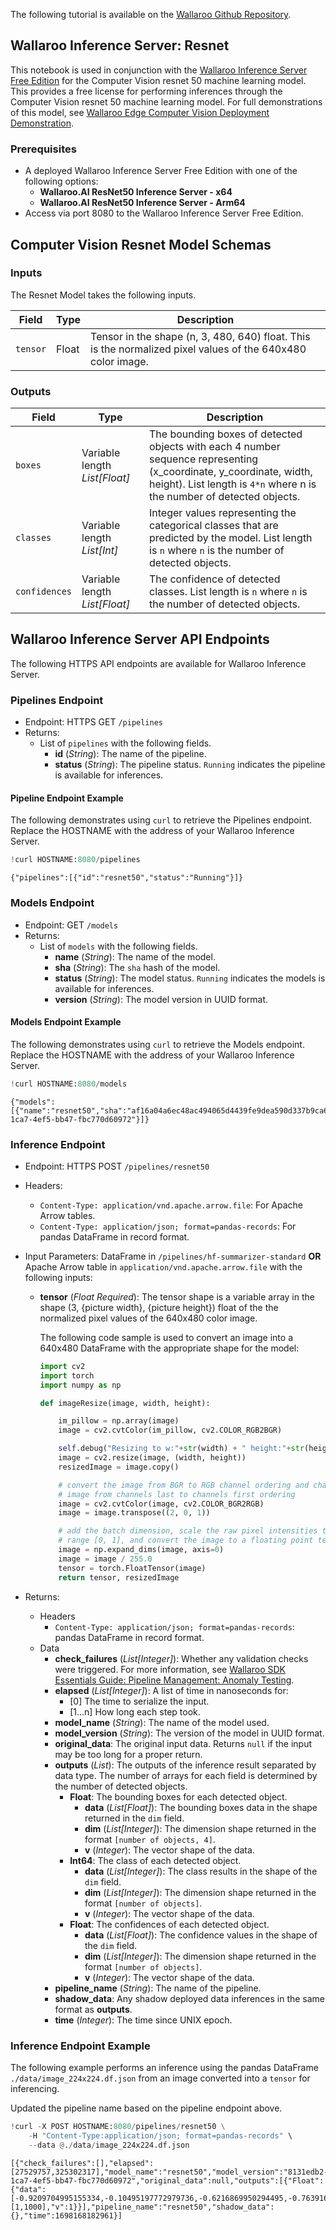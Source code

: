 The following tutorial is available on the [Wallaroo Github Repository](https://github.com/WallarooLabs/Wallaroo_Tutorials/blob/20231011-2023.4.0-testing/wallaroo-inference-server-tutorials/wallaroo-inference-server-cv-resnet).

## Wallaroo Inference Server:  Resnet

This notebook is used in conjunction with the [Wallaroo Inference Server Free Edition](https://docs.wallaroo.ai/wallaroo-inferencing-server/) for the Computer Vision resnet 50 machine learning model.  This provides a free license for performing inferences through the Computer Vision resnet 50 machine learning model.  For full demonstrations of this model, see [Wallaroo Edge Computer Vision Deployment Demonstration](https://docs.wallaroo.ai/20230300/wallaroo-tutorials/wallaroo-edge-publish/wallaroo-edge-cv-deployment-tutorial).

### Prerequisites

* A deployed Wallaroo Inference Server Free Edition with one of the following options:
  * **Wallaroo.AI ResNet50 Inference Server - x64**
  * **Wallaroo.AI ResNet50 Inference Server - Arm64**
* Access via port 8080 to the Wallaroo Inference Server Free Edition.

## Computer Vision Resnet Model Schemas

### Inputs

The Resnet Model takes the following inputs.

| Field | Type | Description |
|---|---|---|
| `tensor` | Float | Tensor in the shape (n, 3, 480, 640) float.  This is the normalized pixel values of the 640x480 color image.

### Outputs

| Field | Type | Description |
|---|---|---|
| `boxes` | Variable length *List[Float]* | The bounding boxes of detected objects with each 4 number sequence representing (x_coordinate, y_coordinate, width, height). List length is `4*n` where n is the number of detected objects. |
| `classes` | Variable length *List[Int]* | Integer values representing the categorical classes that are predicted by the model. List length is `n` where `n` is the number of detected objects. |
| `confidences` | Variable length *List[Float]* | The confidence of detected classes. List length is `n` where `n` is the number of detected objects. |

## Wallaroo Inference Server API Endpoints

The following HTTPS API endpoints are available for Wallaroo Inference Server.

### Pipelines Endpoint

* Endpoint: HTTPS GET `/pipelines`
* Returns:
  * List of `pipelines` with the following fields.
    * **id** (*String*): The name of the pipeline.
    * **status** (*String*): The pipeline status.  `Running` indicates the pipeline is available for inferences.

#### Pipeline Endpoint Example

The following demonstrates using `curl` to retrieve the Pipelines endpoint.  Replace the HOSTNAME with the address of your Wallaroo Inference Server.

```python
!curl HOSTNAME:8080/pipelines
```

    {"pipelines":[{"id":"resnet50","status":"Running"}]}

### Models Endpoint

* Endpoint: GET `/models`
* Returns:
  * List of `models` with the following fields.
    * **name** (*String*):  The name of the model.
    * **sha** (*String*):  The `sha` hash of the model.
    * **status** (*String*):  The model status.  `Running` indicates the models is available for inferences.
    * **version** (*String*): The model version in UUID format.

#### Models Endpoint Example

The following demonstrates using `curl` to retrieve the Models endpoint.  Replace the HOSTNAME with the address of your Wallaroo Inference Server.

```python
!curl HOSTNAME:8080/models
```

    {"models":[{"name":"resnet50","sha":"af16a04a6ec48ac494065d4439fe9dea590d337b9ca6dc328160ccf04a217b9c","status":"Running","version":"8131edb2-1ca7-4ef5-bb47-fbc770d60972"}]}

### Inference Endpoint

* Endpoint: HTTPS POST `/pipelines/resnet50`
* Headers:
  * `Content-Type: application/vnd.apache.arrow.file`: For Apache Arrow tables.
  * `Content-Type: application/json; format=pandas-records`: For pandas DataFrame in record format.
* Input Parameters: DataFrame in `/pipelines/hf-summarizer-standard` **OR** Apache Arrow table in `application/vnd.apache.arrow.file` with the following inputs:
  * **tensor** (*Float* *Required*): The tensor shape is a variable array in the shape (3, {picture width}, {picture height}) float of the the normalized pixel values of the 640x480 color image.

    The following code sample is used to convert an image into a 640x480 DataFrame with the appropriate shape for the model:

    ```python
    import cv2
    import torch
    import numpy as np

    def imageResize(image, width, height):

        im_pillow = np.array(image)
        image = cv2.cvtColor(im_pillow, cv2.COLOR_RGB2BGR)

        self.debug("Resizing to w:"+str(width) + " height:"+str(height))
        image = cv2.resize(image, (width, height)) 
        resizedImage = image.copy()

        # convert the image from BGR to RGB channel ordering and change the
        # image from channels last to channels first ordering
        image = cv2.cvtColor(image, cv2.COLOR_BGR2RGB)
        image = image.transpose((2, 0, 1))

        # add the batch dimension, scale the raw pixel intensities to the
        # range [0, 1], and convert the image to a floating point tensor
        image = np.expand_dims(image, axis=0)
        image = image / 255.0
        tensor = torch.FloatTensor(image)
        return tensor, resizedImage
    ```

* Returns:
  * Headers
    * `Content-Type: application/json; format=pandas-records`: pandas DataFrame in record format.
  * Data
    * **check_failures** (*List[Integer]*): Whether any validation checks were triggered.  For more information, see [Wallaroo SDK Essentials Guide: Pipeline Management: Anomaly Testing](https://docs.wallaroo.ai/wallaroo-developer-guides/wallaroo-sdk-guides/wallaroo-sdk-essentials-guide/wallaroo-sdk-essentials-pipelines/wallaroo-sdk-essentials-pipeline/#anomaly-testing).
    * **elapsed** (*List[Integer]*): A list of time in nanoseconds for:
      * [0] The time to serialize the input.
      * [1...n] How long each step took.
    * **model_name** (*String*): The name of the model used.
    * **model_version** (*String*): The version of the model in UUID format.
    * **original_data**: The original input data.  Returns `null` if the input may be too long for a proper return.
    * **outputs** (*List*): The outputs of the inference result separated by data type.  The number of arrays for each field is determined by the number of detected objects.
      * **Float**: The bounding boxes for each detected object.
        * **data** (*List[Float]*): The bounding boxes data in the shape returned in the `dim` field.
        * **dim** (*List[Integer]*): The dimension shape returned in the format `[number of objects, 4]`.
        * **v** (*Integer*): The vector shape of the data.
      * **Int64**: The class of each detected object.
        * **data** (*List[Integer]*): The class results in the shape of the `dim` field.
        * **dim** (*List[Integer]*): The dimension shape returned in the format `[number of objects]`.
        * **v** (*Integer*): The vector shape of the data.
      * **Float**: The confidences of each detected object.
        * **data** (*List[Float]*): The confidence values in the shape of the `dim` field.
        * **dim** (*List[Integer]*): The dimension shape returned in the format `[number of objects]`.
        * **v** (*Integer*): The vector shape of the data.
    * **pipeline_name**  (*String*): The name of the pipeline.
    * **shadow_data**: Any shadow deployed data inferences in the same format as **outputs**.
    * **time** (*Integer*): The time since UNIX epoch.

### Inference Endpoint Example

The following example performs an inference using the pandas DataFrame `./data/image_224x224.df.json` from an image converted into a `tensor` for inferencing.

Updated the pipeline name based on the pipeline endpoint above.

```python
!curl -X POST HOSTNAME:8080/pipelines/resnet50 \
    -H "Content-Type:application/json; format=pandas-records" \
    --data @./data/image_224x224.df.json
```

    [{"check_failures":[],"elapsed":[27529757,325302317],"model_name":"resnet50","model_version":"8131edb2-1ca7-4ef5-bb47-fbc770d60972","original_data":null,"outputs":[{"Float":{"data":[-0.9209704995155334,-0.10495197772979736,-0.6216869950294495,-0.7639160752296448,-0.2154858112335205,-0.505703330039978,-0.7874149680137634,-0.5596786141395569,-1.1615943908691406,0.568906307220459,0.25151896476745605,-0.4426764249801636,-0.2803022563457489,-0.18332044780254364,-0.5667626857757568,-0.2607719302177429,0.8765640258789062,-0.33152544498443604,-0.09792342782020569,-0.31929707527160645,-0.03542117774486542,2.243022918701172,1.2097502946853638,0.8100910782814026,-0.7545893788337708,-0.5059118866920471,-0.0510006882250309,-0.08611194789409637,0.04777945578098297,-0.9071007370948792,-1.2397105693817139,-0.6117401123046875,-1.2649085521697998,-0.49369877576828003,0.20755505561828613,-1.5142827033996582,-0.7229145765304565,-1.4517813920974731,0.5931597352027893,-0.705878734588623,-0.49715355038642883,-0.5067124366760254,0.6836690902709961,-0.2999878525733948,-0.38008007407188416,-0.12145837396383286,-0.3811112642288208,-0.3016861081123352,-1.0309451818466187,-1.221230387687683,-0.7402653694152832,0.31255042552948,-0.2385125458240509,-0.3597520589828491,-0.611875057220459,-1.4171234369277954,-0.6953393816947937,-0.8977612257003784,-0.4419158101081848,0.1640137881040573,-0.7315932512283325,-0.7470656633377075,-0.7364163994789124,0.026501402258872986,0.1274559199810028,-0.22767779231071472,-0.08014523983001709,-0.7872171401977539,-0.24927811324596405,-0.3231212794780731,-0.7516193985939026,0.6998400092124939,-0.961872398853302,0.21504326164722443,-1.143547534942627,0.06683613359928131,-0.9779999256134033,0.10952679812908173,1.164833664894104,0.9379342198371887,0.9289938807487488,1.4498789310455322,0.08302754908800125,0.2518922686576843,-0.7904947996139526,0.06390288472175598,0.03906869888305664,-0.05500852316617966,-0.4420778453350067,0.5122808218002319,-0.5220428109169006,0.43826937675476074,1.7422548532485962,-0.5095168352127075,-0.030511990189552307,-0.4733806848526001,-0.40053123235702515,-1.2809487581253052,0.5619056224822998,0.43158140778541565,-0.3192000091075897,-0.5592494010925293,-0.9030879139900208,-0.46101677417755127,-1.1964744329452515,-1.8386478424072266,-1.268721103668213,-0.4987451434135437,-0.9467898607254028,-0.7961544990539551,-1.4408328533172607,1.5324277877807617,0.45404139161109924,0.11730155348777771,-0.41721677780151367,-1.6324219703674316,-1.3549885749816895,0.5803042650222778,-1.0710985660552979,-0.60124671459198,-0.6479066610336304,-1.2841085195541382,-0.7957830429077148,-1.401261806488037,-0.8226445913314819,-0.39799076318740845,-0.33132264018058777,1.0660581588745117,1.3188652992248535,0.5740012526512146,-0.5056800246238708,-0.35661759972572327,0.13007494807243347,-0.47445982694625854,0.19196167588233948,0.21153435111045837,-0.9289034008979797,-0.37291449308395386,0.2660676836967468,0.41866201162338257,-0.19892796874046326,0.7431018352508545,0.18201318383216858,0.4720017910003662,0.5242726802825928,0.21621166169643402,1.60371732711792,0.8835126161575317,-0.12380070984363556,-0.026944845914840698,0.009989067912101746,-0.4380689859390259,0.11144248396158218,0.1770261973142624,-0.4518960118293762,-0.780663013458252,-0.5365955233573914,-0.2538329064846039,-0.8964980840682983,-0.7351016402244568,-0.562610924243927,-0.3931219279766083,-0.8018279075622559,-0.38880228996276855,-0.26731815934181213,-0.8326029777526855,-0.8142890334129333,-0.8159071207046509,-0.553368091583252,-0.88005131483078,-1.0833899974822998,-0.6795664429664612,0.05457449331879616,-0.20487120747566223,-0.5509709119796753,-0.6473774313926697,-0.8227453827857971,-0.48676371574401855,-0.17701402306556702,-0.6249679327011108,-1.0367640256881714,-0.18442967534065247,-0.7315160036087036,-0.26268064975738525,-0.653117299079895,-0.15912845730781555,-1.0511419773101807,-0.11766250431537628,-0.5304980278015137,-0.6946197748184204,0.9431405663490295,-0.16277898848056793,-1.259573221206665,-0.2701641023159027,-0.22112299501895905,0.022292666137218475,-1.0969599485397339,-0.940108597278595,-1.1559655666351318,-0.47618287801742554,-0.3831486999988556,-1.4605140686035156,-0.1628812998533249,-0.27183040976524353,-0.9461800456047058,-1.0246052742004395,-0.8583532571792603,-0.4901716709136963,-0.5817583203315735,-0.37399306893348694,-0.6668270826339722,-0.8859307169914246,-0.7769283056259155,-0.6553910970687866,-0.46439623832702637,-1.036147117614746,-0.4044029414653778,-0.794582188129425,-1.0624295473098755,-1.026174783706665,-0.21227572858333588,-0.5376724004745483,-0.11686201393604279,-0.08071712404489517,-0.6508125066757202,-1.112339735031128,-1.0137107372283936,-0.8185564279556274,-0.18649427592754364,-0.41967037320137024,-0.7899032831192017,-0.4784793257713318,-0.30983883142471313,-0.8027055263519287,-0.4974499046802521,-0.2866147458553314,-0.39197778701782227,-0.6406401991844177,-0.29926228523254395,-0.2155657261610031,-0.42895907163619995,-0.270721435546875,-0.8404824733734131,-1.0142185688018799,-1.1153329610824585,-0.09829577803611755,-0.8000189661979675,-0.5002450346946716,0.04158979654312134,-0.4216550588607788,-0.32672759890556335,-0.3359116315841675,-0.6465327143669128,-0.5420446395874023,-0.677740216255188,-1.3182228803634644,-0.5256472826004028,-0.14031659066677094,0.4651133418083191,-0.4331985414028168,-0.7378721833229065,-0.23489698767662048,-0.2701050043106079,-0.17281773686408997,-0.4927859902381897,-0.6927549839019775,-0.5999431014060974,-0.41988012194633484,-0.7209063172340393,-0.2252274453639984,0.43957704305648804,-0.9043164253234863,-0.01761981099843979,-0.026335589587688446,-0.5445156693458557,-0.3649775981903076,-0.055810511112213135,0.35159868001937866,-0.09406846761703491,1.320417881011963,-0.13321173191070557,-0.03580228239297867,-0.7201567888259888,0.5681303143501282,-0.042611394077539444,-0.43400681018829346,-1.037748098373413,-0.9433113932609558,-0.7705895900726318,-0.8540985584259033,-1.1520943641662598,-0.4646572470664978,-0.8853753209114075,-0.015536494553089142,-0.05845755338668823,-1.240859866142273,0.8901380300521851,-0.7399206161499023,-0.22436794638633728,0.3580622673034668,-0.5407640933990479,0.5826137065887451,-0.0013635698705911636,-0.32652992010116577,-1.0670695304870605,-0.8688358068466187,0.19306589663028717,0.33167946338653564,0.43373188376426697,-1.116331934928894,0.8561619520187378,-0.042152147740125656,0.2573075294494629,-0.16833168268203735,0.5832479596138,0.1577271819114685,0.014928349293768406,-0.24080097675323486,0.9676804542541504,0.26606616377830505,-0.14814026653766632,-1.0207809209823608,-1.389917016029358,-0.449222207069397,-0.8721746206283569,-1.2251662015914917,-0.477140337228775,-0.11569446325302124,-0.5069831609725952,-1.083264708518982,-0.6175448894500732,0.413604736328125,-0.0013798922300338745,-0.5658658742904663,-1.2231775522232056,-0.9018735885620117,0.36560505628585815,-1.1615400314331055,-0.7576948404312134,-0.465523898601532,-0.33407920598983765,-1.156665325164795,-1.0972446203231812,-1.055629014968872,-0.9538413882255554,-0.29831230640411377,0.05566616356372833,0.08730535209178925,-0.11356982588768005,0.30853772163391113,1.0986526012420654,0.8958814144134521,-0.5594778060913086,0.07116948813199997,1.4898041486740112,-0.31238222122192383,0.18415921926498413,-0.17314490675926208,-0.03676576912403107,-0.1623574197292328,-0.6578186750411987,-0.5108855366706848,-0.6480699181556702,-0.9184983968734741,-0.6637812256813049,-0.2757290005683899,-1.3479835987091064,-0.5067780017852783,-0.7547329068183899,-0.6618969440460205,-1.4024516344070435,-0.5912376046180725,-0.7561465501785278,-0.715125560760498,-0.6662845015525818,-0.8036122918128967,-0.6599592566490173,-0.7779589891433716,-0.9233367443084717,-1.4765493869781494,-1.4116783142089844,-1.3740601539611816,-0.5998063087463379,-0.7742412090301514,-1.1175466775894165,-0.384885311126709,-0.24292512238025665,-0.6826799511909485,-1.4004570245742798,0.46205002069473267,-1.286272644996643,-0.3404599726200104,-0.987995982170105,-1.1965181827545166,-0.5511451959609985,-0.12215817719697952,-1.7043112516403198,-0.9024007320404053,-0.5421878099441528,0.9737245440483093,-0.10456550121307373,-0.2992042005062103,0.4214884042739868,0.8037926554679871,1.6214385032653809,1.9543476104736328,-1.2761635780334473,-0.9679189920425415,-0.3349860906600952,1.2094849348068237,-1.3236700296401978,-0.5746944546699524,-0.13343165814876556,1.0152003765106201,-0.4270273447036743,-1.7958765029907227,1.107527494430542,1.1610289812088013,2.011263132095337,1.135374665260315,-0.21055474877357483,0.3953458070755005,0.4075581133365631,0.4029461145401001,-1.2393189668655396,0.833898663520813,0.3117360472679138,0.15228813886642456,0.02698197215795517,0.2560880184173584,-1.1009031534194946,0.2893723249435425,0.6178666949272156,-0.40664979815483093,0.5198152661323547,1.2278573513031006,-0.1146264299750328,1.2391082048416138,0.7967079877853394,-0.7516393661499023,0.7415142059326172,0.12364427745342255,1.3104360103607178,0.6513729095458984,-0.04641484469175339,0.7042532563209534,0.7170249819755554,0.5792890787124634,-0.242716982960701,0.4197053909301758,-0.6950762867927551,0.7933202981948853,-1.0776355266571045,-0.3237878084182739,-2.1705238819122314,-0.06081146001815796,0.8887625336647034,0.4291456341743469,-0.5747496485710144,-0.05979827791452408,1.453162431716919,-0.9694859385490417,1.270255446434021,0.30279359221458435,0.7681897282600403,0.22597730159759521,-0.6870170831680298,-1.5033100843429565,-0.8116369843482971,0.11605732142925262,1.7070167064666748,0.3336390554904938,0.13725842535495758,1.8250784873962402,-1.0757156610488892,-0.16486911475658417,-1.126733660697937,0.5104795098304749,0.3701506555080414,-0.3031306862831116,-0.8433326482772827,0.4124279320240021,-0.01868516206741333,-0.16358380019664764,0.9088908433914185,-0.12194035947322845,-0.12856817245483398,0.41996604204177856,1.6277682781219482,-0.7734174728393555,-0.42266547679901123,0.6842201352119446,0.4692940413951874,0.31813523173332214,1.0468335151672363,-0.5902098417282104,-0.278582364320755,0.05376390740275383,-0.136165589094162,2.089674472808838,-0.040205247700214386,-0.7496594190597534,0.16078267991542816,1.2041277885437012,0.1341906636953354,0.396079957485199,0.13784697651863098,1.0825412273406982,0.11474834382534027,-1.7693212032318115,1.7622990608215332,-0.01557900756597519,2.0813026428222656,0.6545820832252502,0.7808902859687805,-0.1959315836429596,0.7590656280517578,1.7041183710098267,-1.1041723489761353,-0.071625255048275,0.41195791959762573,0.2220793217420578,0.49947935342788696,0.292194664478302,-0.8384259939193726,0.2296275794506073,0.03995368629693985,0.4891844689846039,-0.2948397397994995,0.37786054611206055,1.50634765625,0.22178122401237488,0.4304642677307129,-0.8796026706695557,0.9004719853401184,-0.39326122403144836,0.49855953454971313,1.0545659065246582,0.8854320049285889,-0.2740119993686676,1.529700517654419,-0.20314311981201172,0.179155170917511,0.35442987084388733,-1.1193228960037231,1.0009814500808716,0.18068549036979675,-0.9829123616218567,-0.5442547798156738,1.9677071571350098,0.20984645187854767,1.8926684856414795,-0.3695008158683777,0.17401054501533508,1.0450481176376343,-0.3103210926055908,0.6515191793441772,1.420647382736206,0.606541633605957,0.6521590352058411,-1.1551086902618408,-0.14953894913196564,0.0757220983505249,0.8896767497062683,-0.9432287216186523,-0.08375251293182373,-0.15259894728660583,1.1814416646957397,-1.0809072256088257,-0.3015100359916687,0.42385488748550415,-1.1910933256149292,0.4586171805858612,0.11632023751735687,1.7501803636550903,-0.7920348644256592,0.8074683547019958,0.34176668524742126,0.405336856842041,-0.8041310906410217,-0.6195210218429565,-1.2346075773239136,-0.9814852476119995,0.9744203090667725,1.909523844718933,0.9723700881004333,0.0021057482808828354,1.8349025249481201,0.42266014218330383,0.47549688816070557,0.13202238082885742,0.9839087128639221,0.6754351258277893,1.1667293310165405,-0.2358449548482895,0.5194358825683594,1.6368403434753418,-0.3303961753845215,0.19321447610855103,0.20213022828102112,2.5254693031311035,1.061149001121521,0.1918025016784668,-0.09913367033004761,1.8697506189346313,0.16695894300937653,1.027121901512146,-0.3759192228317261,0.4280250072479248,0.1886344701051712,0.41449612379074097,-0.3027029037475586,-0.8538863658905029,0.874592661857605,-0.5291706323623657,0.5278916954994202,1.1562126874923706,0.3124074637889862,1.5062215328216553,0.24959781765937805,-0.2989508807659149,-0.3633832633495331,0.5433388948440552,2.2704288959503174,-1.2271356582641602,0.5633565783500671,1.2263065576553345,-0.32912546396255493,0.9812907576560974,1.401715636253357,0.12303151190280914,1.5093351602554321,0.5919018387794495,1.1049375534057617,-0.7463673949241638,1.5469328165054321,-0.22748711705207825,-0.7259052395820618,-0.11623119562864304,-0.16353480517864227,-1.0500743389129639,1.2737787961959839,-0.1742296814918518,-0.0981951653957367,1.8143444061279297,-0.36115914583206177,0.41224923729896545,1.010721206665039,0.5128273963928223,1.489839792251587,1.2662956714630127,0.25254613161087036,-0.6062920689582825,0.19718536734580994,-0.01894102618098259,-0.134208083152771,-0.15577495098114014,1.1997627019882202,-1.1146360635757446,0.8346014022827148,0.3525276482105255,-1.252081036567688,1.151665210723877,0.18464268743991852,-0.12615403532981873,-0.11913051456212997,1.3235284090042114,-0.12335963547229767,0.3519168198108673,-0.3647504150867462,-0.5815200805664062,0.3721984624862671,1.1070363521575928,0.7182292938232422,1.2213642597198486,-0.5011804103851318,0.7016568183898926,2.206418037414551,0.25011196732521057,1.3411211967468262,2.2366504669189453,1.3729431629180908,1.3616923093795776,1.0888299942016602,0.8963667750358582,-0.7186436057090759,0.8761733770370483,-1.7245713472366333,-0.3761419653892517,-0.6949666738510132,-0.4744648337364197,0.49517470598220825,-0.26921889185905457,0.6399660110473633,-0.037752799689769745,0.8372378349304199,1.2470911741256714,-0.6462659239768982,-0.01153266429901123,1.2984203100204468,1.7733206748962402,2.1245956420898438,0.43963006138801575,-0.48896047472953796,-0.2035958617925644,-0.5756109356880188,-0.19195324182510376,-0.8748353719711304,1.12523353099823,0.44734707474708557,1.3836877346038818,0.9467954635620117,-0.5018315315246582,0.2198813408613205,0.5050004720687866,-0.4263571500778198,0.3987411856651306,-0.9733580350875854,1.4101943969726562,1.0701072216033936,1.3108763694763184,-0.7049845457077026,0.5588164925575256,0.7547019124031067,1.169978380203247,0.014247231185436249,1.3818862438201904,0.2800585627555847,-0.06990480422973633,0.8397774696350098,1.0387616157531738,1.188425064086914,-0.3978699743747711,1.317960262298584,-1.6830912828445435,-0.441020667552948,0.17136962711811066,0.6412571668624878,-0.20607542991638184,-0.4045804440975189,0.709758996963501,-0.8436398506164551,0.088142991065979,-0.7537981271743774,1.5127508640289307,0.5068806409835815,1.24295973777771,0.20456252992153168,-0.1240159422159195,1.4381592273712158,-0.6329399943351746,-0.6085461974143982,-0.14306750893592834,0.9852379560470581,1.3743023872375488,1.0644738674163818,-0.7184225916862488,-0.443462997674942,1.3264758586883545,0.5000901818275452,0.5828590989112854,1.3036035299301147,-0.8318939805030823,0.9733138680458069,0.7305686473846436,0.5967376232147217,-0.4271482825279236,1.8288979530334473,-0.6398878693580627,1.9975165128707886,0.5041693449020386,0.10683761537075043,1.460059642791748,0.39745214581489563,1.0783624649047852,-0.16698789596557617,0.5964105725288391,0.901760995388031,0.6367858052253723,-0.054806917905807495,1.444382905960083,-0.29926711320877075,0.2149081975221634,2.150785446166992,1.7501527070999146,-1.4081913232803345,-0.3245497941970825,-0.7634434103965759,-1.751070499420166,0.5249605178833008,-0.17399373650550842,-0.30540356040000916,1.035701870918274,-0.4315982758998871,0.008255764842033386,1.558243989944458,-0.5628502368927002,-0.02457357943058014,0.47592630982398987,-0.44818803668022156,-1.5974876880645752,0.56432044506073,1.0088825225830078,0.9638292789459229,1.545628547668457,-0.09768113493919373,0.5089536905288696,-0.0021802783012390137,-0.36748719215393066,0.1737431287765503,0.5180536508560181,0.07436614483594894,1.5711798667907715,1.943305253982544,0.5498442053794861,-0.9930218458175659,-0.6083242893218994,-0.2013009488582611,1.3308700323104858,-0.8167026042938232,0.006207823753356934,0.45975571870803833,-0.49905574321746826,0.9887742400169373,-0.84366774559021,0.604198694229126,0.9432424306869507,0.08083109557628632,1.4405077695846558,-1.499477744102478,0.4067830443382263,1.560760498046875,0.8798314929008484,0.9286937713623047,-0.28648531436920166,-0.22547270357608795,1.3736662864685059,0.7598023414611816,1.6068446636199951,0.1769525110721588,1.287580966949463,-0.01707940548658371,0.2710782289505005,-0.35294991731643677,1.721372127532959,1.8594859838485718,1.8306946754455566,0.0676187202334404,-0.39651060104370117,-0.2584508955478668,-0.16689759492874146,0.5367350578308105,0.948274552822113,0.21949291229248047,-0.2009197622537613,1.1271307468414307,0.7819018363952637,-0.6322094798088074,1.2617113590240479,0.41581693291664124,-0.4077521562576294,1.2407639026641846,0.8363466262817383,0.8975659608840942,-0.5618476867675781,-1.7917808294296265,0.12411904335021973,0.08834147453308105,-0.13419488072395325,0.04226042330265045,-0.37101492285728455,0.9134185314178467,1.3729610443115234,0.40617963671684265,-1.4950063228607178,-0.05630122125148773,0.8978904485702515,-0.03534752130508423,-0.12193681299686432,0.6188242435455322,0.40069499611854553,-0.31796982884407043,0.1747206598520279,0.37870997190475464,-0.41907232999801636,-0.22002571821212769,-0.9488582015037537,-0.9410786032676697,0.6373963356018066,-0.18604668974876404,0.02195214480161667,0.42791739106178284,1.8799998760223389,0.12869909405708313,0.6486508846282959,1.7816200256347656,0.9102027416229248,0.7121638059616089,0.904643177986145,0.48776426911354065,1.327762484550476,0.24968811869621277,2.017207384109497,-0.41420719027519226,-0.5111576914787292,0.09422306716442108,0.34550780057907104,0.6307950019836426,1.557183861732483,0.1778859943151474,0.9294703006744385,-0.32763591408729553,-0.09554643929004669,1.64060640335083,1.2161986827850342,0.4571632146835327,1.463487982749939,-1.483738660812378,-0.6225318312644958,0.5066191554069519,0.79685378074646,-0.35556790232658386,-0.3190082311630249,0.03779152035713196,-0.9741584062576294,0.23171815276145935,-0.3389521837234497,-0.17310641705989838,-1.1170929670333862,0.12941405177116394,0.015663087368011475,-0.23748691380023956,-0.08955245465040207,-1.338668704032898,-0.48760098218917847,-0.4213200509548187,-0.7966384291648865,-0.37229469418525696,-0.08455665409564972,-0.9551592469215393,-0.14154724776744843,-1.0582828521728516,-0.29969489574432373,-0.23903971910476685,-0.8703352212905884,-0.07108908891677856,-0.5732548832893372,-1.1118788719177246,0.556557834148407,0.6183388233184814,0.03212800621986389,0.3973385691642761,0.021344508975744247,-0.706170380115509,0.31151002645492554,-1.613413691520691,-0.7529142498970032,-0.2416715770959854,1.19569993019104,-0.27011939883232117,-0.43977734446525574,-0.7299510836601257,-0.4360605478286743,-1.5170601606369019,-0.49263614416122437,-1.0598011016845703,1.2693921327590942,-0.29401224851608276,1.3838361501693726,1.0566034317016602,0.40418583154678345,0.21227997541427612,0.9324294328689575,-1.2605706453323364,1.5176717042922974,1.1745238304138184,1.8724037408828735,1.5743789672851562,1.8142712116241455,0.1270366609096527,1.253751277923584,-1.1204032897949219,-0.36507704854011536,-0.6184782981872559,1.4403680562973022,-0.05291403830051422,-1.4191648960113525,0.08177758753299713,0.1156747117638588,-0.297759473323822,0.03207244724035263,-1.4184123277664185,-1.5589656829833984,-1.4492018222808838,-1.3548011779785156,-0.7391464114189148,-1.2119114398956299,-1.909700632095337,-0.05207614600658417,0.5909574627876282],"dim":[1,1000],"v":1}}],"pipeline_name":"resnet50","shadow_data":{},"time":1698168182961}]
